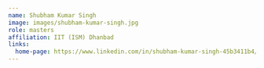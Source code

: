 ```yaml
---
name: Shubham Kumar Singh
image: images/shubham-kumar-singh.jpg
role: masters
affiliation: IIT (ISM) Dhanbad
links:
  home-page: https://www.linkedin.com/in/shubham-kumar-singh-45b3411b4/
---
```

